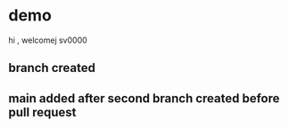 # demo
hi , welcomej
sv0000
## branch created
## main added after second branch created before pull request
